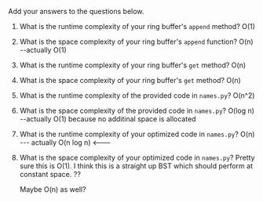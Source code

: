 Add your answers to the questions below.

1. What is the runtime complexity of your ring buffer's `append` method?
    O(1)

2. What is the space complexity of your ring buffer's `append` function?
    O(n) --actually O(1)

3. What is the runtime complexity of your ring buffer's `get` method?
    O(n)

4. What is the space complexity of your ring buffer's `get` method?
    O(n) 

5. What is the runtime complexity of the provided code in `names.py`?
    O(n^2)

6. What is the space complexity of the provided code in `names.py`?
    O(log n) --actually O(1) because no additinal space is allocated

7. What is the runtime complexity of your optimized code in `names.py`?
    O(n) --- actually O(n log n) <---

8. What is the space complexity of your optimized code in `names.py`?
   Pretty sure this is O(1). I think this is a straight up BST which should perform at constant space. ??
   

   Maybe O(n) as well?
